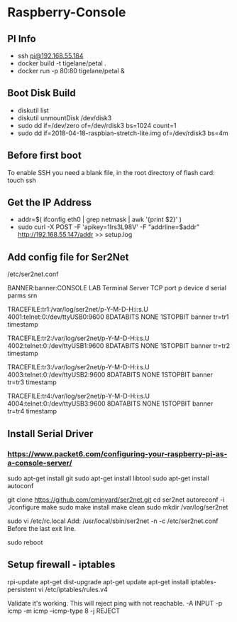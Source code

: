 # Raspberry-Console
## PI Info
* ssh pi@192.168.55.184
* docker build -t tigelane/petal .
* docker run -p 80:80 tigelane/petal &


## Boot Disk Build
* diskutil list
* diskutil unmountDisk /dev/disk3
* sudo dd if=/dev/zero of=/dev/rdisk3 bs=1024 count=1
* sudo dd if=2018-04-18-raspbian-stretch-lite.img of=/dev/rdisk3 bs=4m

## Before first boot
To enable SSH you need a blank file, in the root directory of flash card:  
touch ssh

## Get the IP Address

* addr=$( ifconfig eth0 | grep netmask | awk '{print $2}' )
* sudo curl -X POST -F 'apikey=1Irs3L98V' -F "addrline=$addr" http://192.168.55.147/addr >> setup.log

## Add config file for Ser2Net
/etc/ser2net.conf

BANNER:banner:CONSOLE LAB Terminal Server TCP port p device d serial parms srn

TRACEFILE:tr1:/var/log/ser2net/p-Y-M-D-H:i:s.U
4001:telnet:0:/dev/ttyUSB0:9600 8DATABITS NONE 1STOPBIT banner tr=tr1 timestamp

TRACEFILE:tr2:/var/log/ser2net/p-Y-M-D-H:i:s.U
4002:telnet:0:/dev/ttyUSB1:9600 8DATABITS NONE 1STOPBIT banner tr=tr2 timestamp

TRACEFILE:tr3:/var/log/ser2net/p-Y-M-D-H:i:s.U
4003:telnet:0:/dev/ttyUSB2:9600 8DATABITS NONE 1STOPBIT banner tr=tr3 timestamp

TRACEFILE:tr4:/var/log/ser2net/p-Y-M-D-H:i:s.U
4004:telnet:0:/dev/ttyUSB3:9600 8DATABITS NONE 1STOPBIT banner tr=tr4 timestamp

## Install Serial Driver
### https://www.packet6.com/configuring-your-raspberry-pi-as-a-console-server/

sudo apt-get install git
sudo apt-get install libtool
sudo apt-get install autoconf

git clone https://github.com/cminyard/ser2net.git
cd ser2net
autoreconf -i
./configure
make
sudo make install
make clean
sudo mkdir /var/log/ser2net

sudo vi /etc/rc.local
Add:  /usr/local/sbin/ser2net -n -c /etc/ser2net.conf
Before the last exit line.

sudo reboot

## Setup firewall - iptables
rpi-update
apt-get dist-upgrade
apt-get update
apt-get install iptables-persistent
vi /etc/iptables/rules.v4

Validate it's working.  This will reject ping with not reachable.
-A INPUT -p icmp -m icmp –icmp-type 8 -j REJECT